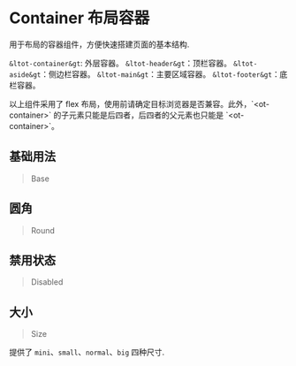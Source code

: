 
# Container 布局容器

用于布局的容器组件，方便快速搭建页面的基本结构.

`&ltot-container&gt`: 外层容器。
`&ltot-header&gt`：顶栏容器。
`&ltot-aside&gt`：侧边栏容器。
`&ltot-main&gt`：主要区域容器。
`&ltot-footer&gt`：底栏容器。

<ot-notice round>
以上组件采用了 flex 布局，使用前请确定目标浏览器是否兼容。此外，`&ltot-container&gt` 的子元素只能是后四者，后四者的父元素也只能是 `&ltot-container&gt`。
</ot-notice>

## 基础用法

> Base


## 圆角

> Round



## 禁用状态

> Disabled



## 大小

> Size

提供了 `mini`、`small`、`normal`、`big` 四种尺寸.

